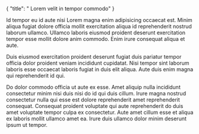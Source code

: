 {
  "title": " Lorem velit in tempor commodo"
}

Id tempor eu id aute nisi Lorem magna enim adipisicing occaecat est. Minim aliqua fugiat dolore officia mollit exercitation aliqua id reprehenderit nostrud laborum ullamco. Ullamco laboris eiusmod proident deserunt exercitation tempor esse mollit dolore anim commodo. Enim irure consequat aliqua et aute.

Duis eiusmod exercitation proident deserunt fugiat duis pariatur tempor officia dolor proident veniam incididunt cupidatat. Nisi tempor sint laborum laboris esse occaecat laboris fugiat in duis elit aliqua. Aute duis enim magna qui reprehenderit id qui.

Do dolor commodo officia ut aute ex esse. Amet aliquip nulla incididunt consectetur minim nisi duis nisi do id qui duis cillum. Irure magna nostrud consectetur nulla qui esse est dolore reprehenderit amet reprehenderit consequat. Consequat proident voluptate qui aute reprehenderit do duis amet voluptate tempor culpa ex consectetur. Aute amet cillum esse et aliqua ex laboris mollit ullamco amet ea. Irure duis ullamco dolor minim deserunt ipsum ut tempor.